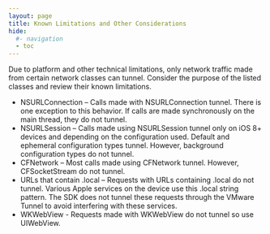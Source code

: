 ```yaml
---
layout: page
title: Known Limitations and Other Considerations
hide:
  #- navigation
  - toc
---
```


Due to platform and other technical limitations, only network traffic made from certain network classes can tunnel. Consider the purpose of the listed classes and review their known limitations.

* NSURLConnection – Calls made with NSURLConnection tunnel. There is one exception to this behavior. If calls are made synchronously on the main thread, they do not tunnel.
* NSURLSession – Calls made using NSURLSession tunnel only on iOS 8+ devices and depending on the configuration used. Default and ephemeral configuration types tunnel. However, background configuration types do not tunnel.
* CFNetwork – Most calls made using CFNetwork tunnel. However, CFSocketStream do not tunnel.
* URLs that contain .local – Requests with URLs containing .local do not tunnel. Various Apple services on the device use this .local string pattern. The SDK does not tunnel these requests through the VMware Tunnel to avoid interfering with these services.
* WKWebView - Requests made with WKWebView do not tunnel so use UIWebView.
